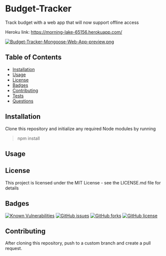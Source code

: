 # Budget-Tracker

Track budget with a web app that will now support offline access

Heroku link:
https://morning-lake-65156.herokuapp.com/

[![Budget-Tracker-Mongoose-Web-App-preview.png](https://i.postimg.cc/yNyJc6GR/Budget-Tracker-Mongoose-Web-App-preview.png)](https://postimg.cc/WDtbPVTp)

## Table of Contents
- [Installation](https://github.com/johannsp/CWRUBC-Budget-Tracker#Installation) 
- [Usage](https://github.com/johannsp/CWRUBC-Budget-Tracker#Usage) 
- [License](https://github.com/johannsp/CWRUBC-Budget-Tracker#License) 
- [Badges](https://github.com/johannsp/CWRUBC-Budget-Tracker#Badges) 
- [Contributing](https://github.com/johannsp/CWRUBC-Budget-Tracker#Contributing) 
- [Tests](https://github.com/johannsp/CWRUBC-Budget-Tracker#Tests) 
- [Questions](https://github.com/johannsp/CWRUBC-Budget-Tracker#Questions) 

## Installation

Clone this repository and initialize any required Node modules by running
> npm install

## Usage



## License

This project is licensed under the MIT License -
see the LICENSE.md file for details

## Badges

[![Known Vulnerabilities](https://snyk.io/test/github/johannsp/CWRUBC-Budget-Tracker/badge.svg?targetFile=package.json)](https://snyk.io/test/github/johannsp/CWRUBC-Budget-Tracker)
[![GitHub issues](https://img.shields.io/github/issues/johannsp/CWRUBC-Budget-Tracker)](https://img.shields.io/github/issues/johannsp/CWRUBC-Budget-Tracker)
[![GitHub forks](https://img.shields.io/github/forks/johannsp/CWRUBC-Budget-Tracker)](https://img.shields.io/github/forks/johannsp/CWRUBC-Budget-Tracker)
[![GitHub license](https://img.shields.io/github/license/johannsp/CWRUBC-Budget-Tracker)](https://img.shields.io/github/license/johannsp/CWRUBC-Budget-Tracker)

## Contributing

After cloning this repository, push to a custom branch and create a pull request.

